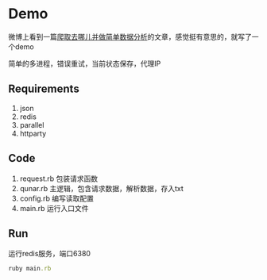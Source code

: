 # Demo

微博上看到一篇[爬取去哪儿并做简单数据分析](https://github.com/otakurice/notravellist)的文章，感觉挺有意思的，就写了一个demo

简单的多进程，错误重试，当前状态保存，代理IP

## Requirements

1. json
2. redis
3. parallel
4. httparty

## Code

1. request.rb 包装请求函数
2. qunar.rb 主逻辑，包含请求数据，解析数据，存入txt
3. config.rb 编写读取配置
4. main.rb 运行入口文件

## Run

运行redis服务，端口6380

```ruby
ruby main.rb
```
